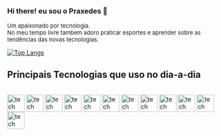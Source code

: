 ### Hi there! eu sou o Praxedes 👋
<font size="2">Um apaixonado por tecnologia.</br>
No meu tempo livre tambem adoro praticar esportes e aprender sobre as tendências das novas tecnologias.
</font>


[![Top Langs](https://github-readme-stats.vercel.app/api/top-langs/?username=lucasxedes&layout=compact)](https://github.com/lucasxedes/github-readme-stats)
## Principais Tecnologias que uso no dia-a-dia
<div style="display: inline_block"> </br> 
  <img align="center" alt="tech" width="40" height="40" src="https://cdn.jsdelivr.net/gh/devicons/devicon/icons/nodejs/nodejs-original.svg" />
  <img align="center" alt="tech" width="40" height="40" src="https://cdn.jsdelivr.net/gh/devicons/devicon/icons/laravel/laravel-plain-wordmark.svg" /> 
  <img align="center" alt="tech" width="40" height="40" src="https://cdn.jsdelivr.net/gh/devicons/devicon/icons/dotnetcore/dotnetcore-original.svg" />  
  <img align="center" alt="tech" width="40" height="40" src="https://cdn.jsdelivr.net/gh/devicons/devicon/icons/nestjs/nestjs-plain.svg" />          
  <img align="center" alt="tech" width="40" height="40" src="https://cdn.jsdelivr.net/gh/devicons/devicon/icons/react/react-original.svg" />    
  <img align="center" alt="tech" width="40" height="40" src="https://cdn.jsdelivr.net/gh/devicons/devicon/icons/nextjs/nextjs-original.svg" />      
  <img align="center" alt="tech" width="40" height="40" src="https://cdn.jsdelivr.net/gh/devicons/devicon/icons/typescript/typescript-original.svg" />
  <img align="center" alt="tech" width="40" height="40" src="https://cdn.jsdelivr.net/gh/devicons/devicon/icons/javascript/javascript-original.svg" />   
  <img align="center" alt="tech" width="40" height="40" src="https://cdn.jsdelivr.net/gh/devicons/devicon/icons/mysql/mysql-original.svg" />      
  <img align="center" alt="tech" width="40" height="40" src="https://cdn.jsdelivr.net/gh/devicons/devicon/icons/mongodb/mongodb-original.svg" />
  <img align="center" alt="tech" width="40" height="40" src="https://cdn.jsdelivr.net/gh/devicons/devicon/icons/linux/linux-original.svg" />
  <img align="center" alt="tech" width="40" height="40" src="https://cdn.jsdelivr.net/gh/devicons/devicon/icons/csharp/csharp-original.svg" />
              
</div>
